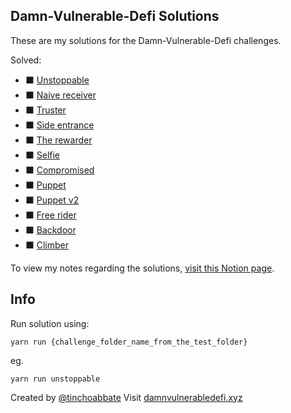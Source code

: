 ## Damn-Vulnerable-Defi Solutions
These are my solutions for the Damn-Vulnerable-Defi challenges.

Solved:
- :black_large_square: [Unstoppable](test/unstoppable/unstoppable.challenge.js)
- :black_large_square: [Naive receiver](test/naive-receiver/naive-receiver.challenge.js)
- :black_large_square: [Truster](test/truster/truster.challenge.js)
- :black_large_square: [Side entrance](test/side-entrance/side-entrance.challenge.js)
- :black_large_square: [The rewarder](test/the-rewarder/the-rewarder.challenge.js)
- :black_large_square: [Selfie](test/selfie/selfie.challenge.js)
- :black_large_square: [Compromised](test/compromised/compromised.challenge.js)
- :black_large_square: [Puppet](test/puppet/puppet.challenge.js)
- :black_large_square: [Puppet v2](test/puppet-v2/puppet-v2.challenge.js)
- :black_large_square: [Free rider](test/free-rider/free-rider.challenge.js)
- :black_large_square: [Backdoor](test/backdoor/backdoor.challenge.js)
- :black_large_square: [Climber](test/climber/climber.challenge.js)

To view my notes regarding the solutions, [visit this Notion page](https://vladtoie.notion.site/Damn-Vulnerable-DeFi-3c29e8b2a65742f799367eeced1b4059).

## Info

Run solution using:
```
yarn run {challenge_folder_name_from_the_test_folder}
```

eg.
```
yarn run unstoppable
```
Created by [@tinchoabbate](https://twitter.com/tinchoabbate)
Visit [damnvulnerabledefi.xyz](https://damnvulnerabledefi.xyz)
